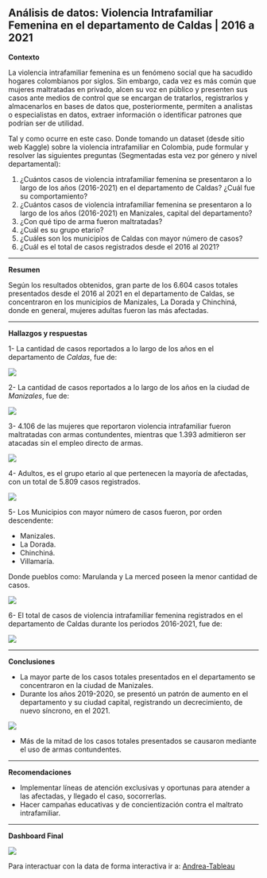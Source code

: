 ## Análisis de datos: Violencia Intrafamiliar Femenina en el departamento de Caldas | 2016 a 2021

**Contexto**

La violencia intrafamiliar femenina es un fenómeno social que ha sacudido hogares colombianos por siglos. Sin embargo, cada vez es más común que mujeres maltratadas en privado, alcen su voz en público y presenten sus casos ante medios de control que se encargan de tratarlos, registrarlos y almacenarlos en bases de datos que, posteriormente, permiten a analistas o especialistas en datos, extraer información o identificar patrones que podrían ser de utilidad. 

Tal y como ocurre en este caso. Donde tomando un dataset (desde sitio web Kaggle) sobre la violencia intrafamiliar en Colombia, pude formular y resolver las siguientes preguntas (Segmentadas esta vez por género y nivel departamental):

1.	¿Cuántos casos de violencia intrafamiliar femenina se presentaron a lo largo de los años (2016-2021) en el departamento de Caldas? ¿Cuál fue su comportamiento?
2.	¿Cuántos casos de violencia intrafamiliar femenina se presentaron a lo largo de los años (2016-2021) en Manizales, capital del departamento? 
3.	¿Con qué tipo de arma fueron maltratadas? 
4.	¿Cuál es su grupo etario? 
5.	¿Cuáles son los municipios de Caldas con mayor número de casos? 
6.	¿Cuál es el total de casos registrados desde el 2016 al 2021? 


---

**Resumen**

Según los resultados obtenidos, gran parte de los 6.604 casos totales presentados desde el 2016 al 2021 en el departamento de Caldas, se concentraron en los municipios de Manizales, La Dorada y Chinchiná, donde en general, mujeres adultas fueron las más afectadas. 


---

**Hallazgos y respuestas**

1- La cantidad de casos reportados a lo largo de los años en el departamento de *Caldas*, fue de:

![](https://i.imgur.com/mZbOzm0.png)


2- La cantidad de casos reportados a lo largo de los años en la ciudad de *Manizales*, fue de:

![](https://i.imgur.com/X61JxQd.png)


3- 4.106 de las mujeres que reportaron violencia intrafamiliar fueron maltratadas con armas contundentes, mientras que 1.393 admitieron ser atacadas sin el empleo directo de armas.

![](https://i.imgur.com/fuKt1z4.png)

4- Adultos, es el grupo etario al que pertenecen la mayoría de afectadas, con un total de 5.809 casos registrados.

![](https://i.imgur.com/B4Z7y6e.png)

5- Los Municipios con mayor número de casos fueron, por orden descendente: 

-	Manizales.
-	La Dorada.
-	Chinchiná.
-	Villamaría. 

Donde pueblos como: Marulanda y La merced poseen la menor cantidad de casos.

![](https://i.imgur.com/YEb9UcC.png)

6- El total de casos de violencia intrafamiliar femenina registrados en el departamento de Caldas durante los periodos 2016-2021, fue de: 

![](https://i.imgur.com/L7Bs2Dd.png)

---

**Conclusiones**
 
-	La mayor parte de los casos totales presentados en el departamento se concentraron en la ciudad de Manizales.
-	Durante los años 2019-2020, se presentó un patrón de aumento en el departamento y su ciudad capital, registrando un decrecimiento, de nuevo síncrono, en el 2021.

![](https://i.imgur.com/gwxGNJS.png)

-	Más de la mitad de los casos totales presentados se causaron mediante el uso de armas contundentes. 


---

**Recomendaciones**

-	Implementar líneas de atención exclusivas y oportunas para atender a las afectadas, y llegado el caso, socorrerlas.
-	Hacer campañas educativas y de concientización contra el maltrato intrafamiliar. 

---
**Dashboard Final**

![](https://i.imgur.com/uAveUdP.png)

Para interactuar con la data de forma interactiva ir a: [Andrea-Tableau](https://public.tableau.com/app/profile/andrea/viz/violencia-femenina-caldasCo-2016-2021/violencia-mujer-caldas-2016-2021?publish=yes)
